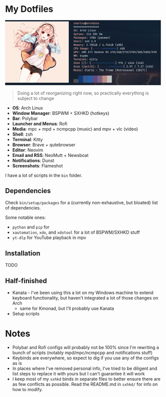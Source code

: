# My Dotfiles

![Wow!](./.shots/2023-04-22_12-44.png)

> Doing a lot of reorganizing right now, so practically everything is subject to
> change

- **OS**: Arch Linux
- **Window Manager**: BSPWM + SXHKD (hotkeys)
- **Bar**: Polybar
- **Launcher and Menus**: Rofi
- **Media**: mpc + mpd + ncmpcpp (music) and mpv + vlc (video)
- **Shell**: zsh
- **Terminal**: Kitty
- **Browser**: Brave + qutebrowser
- **Editor**: Neovim
- **Email and RSS**: NeoMutt + Newsboat
- **Notifications**: Dunst
- **Screenshots**: Flameshot

I have a lot of scripts in the `bin` folder.

## Dependencies

Check `bin/setup/packages` for a (currently non-exhaustive, but bloated) list of
dependencies.

Some notable ones:

- `python` and `pip` for
- `xautomation`, `xdo`, and `xdotool` for a lot of BSPWM/SXHKD stuff
- `yt-dlp` for YouTube playback in mpv

## Installation

TODO

## Half-finished

- Kanata - I've been using this a lot on my Windows machine to extend keyboard
  functionality, but haven't integrated a lot of those changes on Arch
  - same for Kmonad, but I'll probably use Kanata
- Setup scripts

# Notes

- Polybar and Rofi configs will probably not be 100% since I'm rewriting
  a bunch of scripts (notably mpd/mpc/ncmpcpp and notifications stuff)
- Keybinds are everywhere, so expect to dig if you use any of the configs as is
- In places where I've removed personal info, I've tried to be diligent and list
  steps to replace it with yours but I can't guarantee it will work
- I keep most of my `sxhkd` binds in separate files to better ensure there are
  as few conflicts as possible. Read the README.md in `sxhkd/` for info on how
  to modify.

